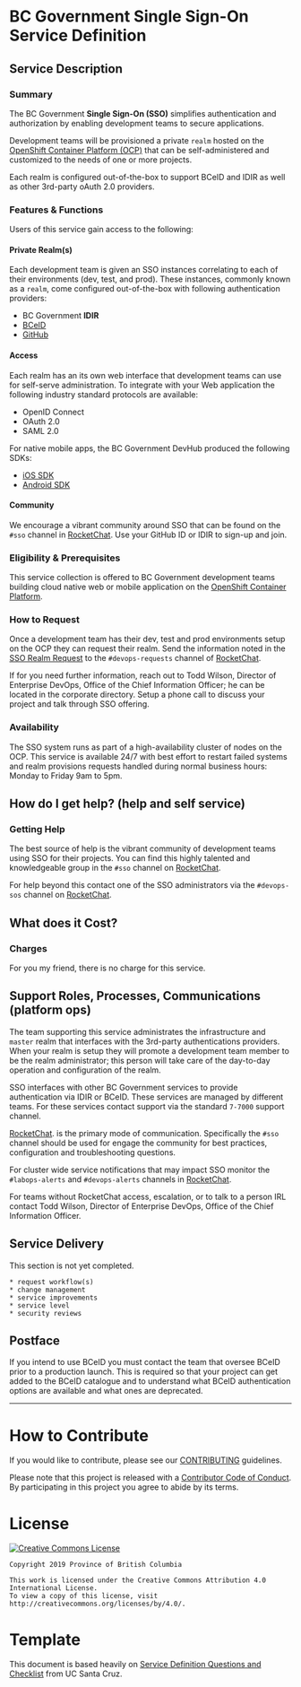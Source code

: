 # BC Government Single Sign-On Service Definition

## Service Description

### Summary

The BC Government **Single Sign-On (SSO)** simplifies authentication and authorization by enabling development teams to secure applications.

Development teams will be provisioned a private `realm` hosted on the [OpenShift Container Platform (OCP)](../OCP/ServiceDefinition.md) that can be self-administered and customized to the needs of one or more projects.

Each realm is configured out-of-the-box to support BCeID and IDIR as well as other 3rd-party oAuth 2.0 providers.

### Features & Functions

Users of this service gain access to the following:

#### Private Realm(s)

Each development team is given an SSO instances correlating to each of their environments (dev, test, and prod). These instances, commonly known as a `realm`, come configured out-of-the-box with following authentication providers:

* BC Government **IDIR**
* [BCeID](https://www.bceid.ca)
* [GitHub](https://developer.github.com/apps/building-oauth-apps/authorizing-oauth-apps/)

#### Access

Each realm has an its own web interface that development teams can use for self-serve administration. To integrate with your Web application the following industry standard protocols are available:

 * OpenID Connect
 * OAuth 2.0
 * SAML 2.0

For native mobile apps, the BC Government DevHub produced the following SDKs:

 * [iOS SDK](https://github.com/bcgov/mobile-authentication-ios)
 * [Android SDK](https://github.com/bcgov/mobile-authentication-android)


#### Community

We encourage a vibrant community around SSO that can be found on the `#sso` channel in [RocketChat](https://reggie.pathfinder.gov.bc.ca/?intention=LOGIN#error=login_required). Use your GitHub ID or IDIR to sign-up and join.


### Eligibility & Prerequisites

This service collection is offered to BC Government development teams building cloud native web or mobile application on the [OpenShift Container Platform](../OCP/ServiceDefinition.md).


### How to Request

Once a development team has their dev, test and prod environments setup on the OCP they can request their realm. Send the information noted in the [SSO Realm Request](https://pathfinder-faq-ocio-pathfinder-prod.pathfinder.gov.bc.ca/OCP/RequestSSORealm.html) to the `#devops-requests` channel of [RocketChat](https://reggie.pathfinder.gov.bc.ca/?intention=LOGIN#error=login_required).

If for you need further information, reach out to Todd Wilson, Director of Enterprise DevOps, Office of the Chief Information Officer; he can be located in the corporate directory. Setup a phone call to discuss your project and talk through SSO offering.

### Availability 

The SSO system runs as part of a high-availability cluster of nodes on the OCP. This service is available 24/7 with best effort to restart failed systems and realm provisions requests handled during normal business hours: Monday to Friday 9am to 5pm.


## How do I get help? (help and self service)

### Getting Help

The best source of help is the vibrant community of development teams using SSO for their projects. You can find this highly talented and knowledgeable group in the `#sso` channel on [RocketChat](https://reggie.pathfinder.gov.bc.ca/?intention=LOGIN#error=login_required).

For help beyond this contact one of the SSO administrators via the `#devops-sos` channel on [RocketChat](https://reggie.pathfinder.gov.bc.ca/?intention=LOGIN#error=login_required). 

## What does it Cost?

### Charges

For you my friend, there is no charge for this service. 

## Support Roles, Processes, Communications (platform ops)

The team supporting this service administrates the infrastructure and `master` realm that interfaces with the 3rd-party authentications providers. When your realm is setup they will promote a development team member to be the realm administrator; this person will take care of the day-to-day operation and configuration of the realm.

SSO interfaces with other BC Government services to provide authentication via IDIR or BCeID. These services are managed by different teams. For these services contact support via the standard `7-7000` support channel.

[RocketChat](https://reggie.pathfinder.gov.bc.ca/?intention=LOGIN#error=login_required). is the primary mode of communication. Specifically the `#sso` channel should be used for engage the community for best practices, configuration and troubleshooting questions.

For cluster wide service notifications that may impact SSO monitor the `#labops-alerts` and `#devops-alerts` channels in [RocketChat](https://reggie.pathfinder.gov.bc.ca/?intention=LOGIN#error=login_required).

For teams without RocketChat access, escalation, or to talk to a person IRL contact Todd Wilson, Director of Enterprise DevOps, Office of the Chief Information Officer.

## Service Delivery

This section is not yet completed.

```
* request workflow(s)
* change management
* service improvements
* service level
* security reviews
```

## Postface

If you intend to use BCeID you must contact the team that oversee BCeID prior to a production launch. This is required so that your project can get added to the BCeID catalogue and to understand what BCeID authentication options are available and what ones are deprecated.

---

# How to Contribute

If you would like to contribute, please see our [CONTRIBUTING](CONTRIBUTING.md) guidelines.

Please note that this project is released with a [Contributor Code of Conduct](CODE_OF_CONDUCT.md). By participating in this project you agree to abide by its terms.

# License

[![Creative Commons License](https://i.creativecommons.org/l/by/4.0/88x31.png)](http://creativecommons.org/licenses/by/4.0/)

```
Copyright 2019 Province of British Columbia

This work is licensed under the Creative Commons Attribution 4.0 International License.
To view a copy of this license, visit http://creativecommons.org/licenses/by/4.0/.
```

# Template

This document is based heavily on [Service Definition Questions and Checklist](https://its.ucsc.edu/itsm/checklist.html) from UC Santa Cruz.
